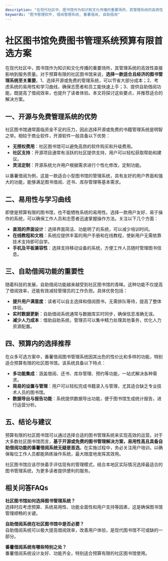 ```yaml
---
description: "在现代社区中，图书馆作为知识和文化传播的重要场所，其管理系统的高效性直接影响到服务质量。对于预算有限的社区图书馆来说，**选择一款适合且经济的图书管理系统至关重要**。1、选择开源或免费的管理系统，可以节省大部分成本；2、考虑系统的易用性和学习曲线，确保志愿者和员工能快速上手；3、提供自助借阅功能，既提高了借阅效率，也提升了读者体验。本文将探讨这些要点，并推荐适合的解决方案。"
keywords: "图书管理软件, 借阅管理系统, 番薯借阅, 自助借阅"
---
```

# 社区图书馆免费图书管理系统预算有限首选方案

在现代社区中，图书馆作为知识和文化传播的重要场所，其管理系统的高效性直接影响到服务质量。对于预算有限的社区图书馆来说，**选择一款适合且经济的图书管理系统至关重要**。1、选择开源或免费的管理系统，可以节省大部分成本；2、考虑系统的易用性和学习曲线，确保志愿者和员工能快速上手；3、提供自助借阅功能，既提高了借阅效率，也提升了读者体验。本文将探讨这些要点，并推荐适合的解决方案。

## 一、开源与免费管理系统的优势

社区图书馆通常面临资金不足的压力，因此选择开源或免费的书籍管理系统是明智之举。相较于商业软件，开源软件一般具备以下优势：

- **无授权费用**：社区图书馆可以避免高昂的软件购买和升级费用。
- **社区支持**：开源项目通常有活跃的社区提供支持，用户可以轻松获取帮助和建议。
- **灵活定制**：开源系统允许用户根据需求进行个性化修改，定制功能。

以番薯借阅为例，这是一款适合小型图书馆的管理系统，具有友好的用户界面和强大的功能，能够满足图书借阅、还书、库存管理等基本需求。

## 二、易用性与学习曲线

即使是预算有限的图书馆，也不能牺牲系统的易用性。选择一款用户友好、易于操作的系统，可以确保工作人员和志愿者迅速掌握操作方法。关注以下几个方面：

- **直观的界面设计**：选择界面简洁、功能明了的系统，可以减少培训时间。
- **在线教程和文档**：系统应提供丰富的用户手册和在线教程，使新用户无需依靠技术支持即可自学。
- **手机及平板兼容性**：选择支持移动设备的系统，方便工作人员随时管理图书信息。

## 三、自助借阅功能的重要性

随着科技的发展，自助借阅功能越来越受到社区图书馆的青睐。这种功能不仅提高了借阅效率，还能有效减轻管理员的工作负担。具体优势包括：

- **提升用户满意度**：读者可以自主选择和借阅图书，无需排队等待，提高了整体体验。
- **实时数据更新**：自助借阅系统通常与数据库实时同步，确保信息准确无误。
- **减少人力成本**：借助自助系统，管理员可以集中精力处理其他事务，优化人力资源配置。

## 四、预算内的选择推荐

在众多可选方案中，番薯借阅图书管理系统因其出色的性价比和多样的功能，特别适合预算有限的社区图书馆。该系统具备以下特点：

- **多功能集成**：涵盖借阅、还书、库存管理、预约等功能，一站式解决各种需求。
- **简易的设置与管理**：用户可以轻松完成书籍录入与管理，尤其适合缺乏专业技术人员的图书馆。
- **数据导出与报告功能**：系统提供数据导出功能，便于图书馆生成统计报告，进行运营分析。

## 五、结论与建议

预算有限的社区图书馆可以通过选择合适的图书管理系统来实现高效的运营。对于大多数社区图书馆而言，**基于开源或免费的图书管理解决方案，易用性高且具备自助借阅功能的番薯借阅系统无疑是首选**。在实施过程中，务必关注用户培训，以确保每位工作人员都能熟练操作系统，最大限度地发挥其效用。

社区图书馆应该尽快着手评估现有的管理模式，结合本地区实际情况选择最适合的图书管理系统，为更多读者提供便利的服务。

## 相关问答FAQs

**社区图书馆如何选择图书管理系统？**  
选择时应考虑预算、系统易用性、功能全面性和用户支持等因素，这是确保图书馆管理顺畅的关键。

**自助借阅系统在社区图书馆中是否必要？**  
自助借阅系统可以极大提高借阅效率，改善用户体验，是现代图书馆不可或缺的一部分。

**番薯借阅系统有哪些特别之处？**  
番薯借阅系统设计友好、功能齐全，特别适合预算有限的社区图书馆使用。

